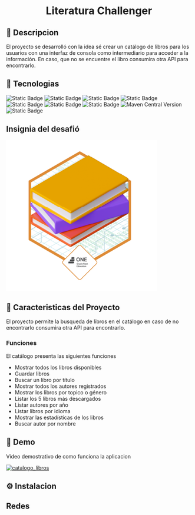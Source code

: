 <h1 align="center">Literatura Challenger</h1>

## 📃 Descripcion
El proyecto se desarrolló con la idea sé crear un catálogo de libros para los usuarios con una interfaz de consola como intermediario para acceder a la información.
En caso, que no se encuentre el libro consumira otra API para encontrarlo.


## 🔧 Tecnologias

![Static Badge](https://img.shields.io/badge/Java-17.0.9-orange?style=for-the-badge&link=https%3A%2F%2Fwww.oracle.com%2Fjava%2Ftechnologies%2Fjavase%2Fjdk17-archive-downloads.html)
![Static Badge](https://img.shields.io/badge/Spring-%236DB33F?style=for-the-badge&logo=spring&logoColor=white&labelColor=%236DB33F&link=https%3A%2F%2Fspring.io%2F)
![Static Badge](https://img.shields.io/badge/Spring_Boot-3.3.1-%236DB33F?style=for-the-badge&logo=springboot&logoColor=white&labelColor=%236DB33F&color=gray&link=https%3A%2F%2Fspring.io%2Fprojects%2Fspring-boot)
![Static Badge](https://img.shields.io/badge/Mysql-white?style=for-the-badge&logo=mysql&labelColor=white&color=blue)
![Static Badge](https://img.shields.io/badge/lombok-1.18.32-gray?style=for-the-badge&labelColor=blue&color=gray)
![Static Badge](https://img.shields.io/badge/Status-Completed-gray?style=for-the-badge&color=purple)
![Static Badge](https://img.shields.io/badge/Jackson-2.17.1-blue?style=for-the-badge&color=red&link=https%3A%2F%2Fgithub.com%2FFasterXML%2Fjackson%2Fwiki%2FJackson-Release-2.17.1)
![Maven Central Version](https://img.shields.io/maven-central/v/org.junit.jupiter/junit-jupiter-api?versionPrefix=5.10.2&style=for-the-badge&logo=junit5&label=JUnit5&color=824D74&link=https%3A%2F%2Fjunit.org%2Fjunit5%2Fdocs%2Fsnapshot%2Frelease-notes%2F)
![Static Badge](https://img.shields.io/badge/Release_date-May-red?style=for-the-badge&labelColor=purple&color=red)

## Insignia del desafió

![badge literalura.png](badge%20literalura.png)

## 🧰 Caracteristicas del Proyecto
El proyecto permite la busqueda de libros en el catálogo en caso de no encontrarlo consumira otra API para encontrarlo.
###  Funciones
El catálogo presenta las siguientes funciones
- Mostrar todos los libros disponibles
- Guardar libros
- Buscar un libro por título
- Mostrar todos los autores registrados
- Mostrar los libros por topico o género
- Listar los 5 libros más descargados
- Listar autores por año
- Listar libros por idioma
- Mostrar las estadísticas de los libros
- Buscar autor por nombre


## 💽 Demo
Video demostrativo de como funciona la aplicacion

[![catalogo_libros](img.png)](https://www.youtube.com/watch?v=QkouvLtLunE)


## ⚙️ Instalacion

## Redes



